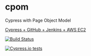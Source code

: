 # cpom
Cypress with Page Object Model

[Cypress + GitHub + Jenkins + AWS EC2](https://medium.com/@depapp/cypress-github-jenkins-aws-ec2-1014b68a148a)

[![Build Status](https://travis-ci.org/depapp/cpom.svg?branch=master)](https://travis-ci.org/depapp/cpom)

[![Cypress.io tests](https://img.shields.io/badge/cypress.io-tests-green.svg?style=flat-square)](https://cypress.io)
